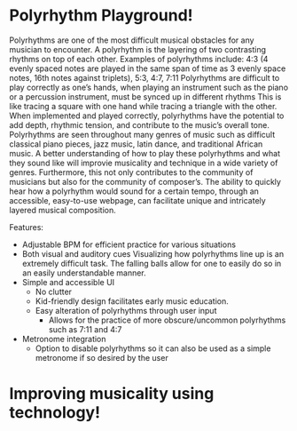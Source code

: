 # Polyrhythm Playground!
Polyrhythms are one of the most difficult musical obstacles for any musician to encounter.
A polyrhythm is the layering of two contrasting rhythms on top of each other.
Examples of polyrhythms include: 
4:3 (4 evenly spaced notes are played in the same span of time as 3 evenly space notes, 16th notes against triplets), 5:3, 4:7, 7:11
Polyrhythms are difficult to play correctly as one’s hands, when playing an instrument such as the piano or a percussion instrument, must be synced up in different rhythms
This is like tracing a square with one hand while tracing a triangle with the other. 
When implemented and played correctly, polyrhythms have the potential to add depth, rhythmic tension, and contribute to the music’s overall tone. 
Polyrhythms are seen throughout many genres of music such as difficult classical piano pieces, jazz music, latin dance, and traditional African music.
A better understanding of how to play these polyrhythms and what they sound like will improvie musicality and technique in a wide variety of genres.
Furthermore, this not only contributes to the community of musicians but also for the community of composer’s. The ability to quickly hear how a polyrhythm would sound for a certain tempo, through an accessible, easy-to-use webpage, can facilitate unique and intricately layered musical composition.

Features:
- Adjustable BPM for efficient practice for various situations
- Both visual and auditory cues
Visualizing how polyrhythms line up is an extremely difficult task. The falling balls allow for one to easily do so in an easily understandable manner. 
- Simple and accessible UI
    - No clutter
    - Kid-friendly design facilitates early music education.
    - Easy alteration of polyrhythms through user input
        - Allows for the practice of more obscure/uncommon polyrhythms such as 7:11 and 4:7 
- Metronome integration
    - Option to disable polyrhythms so it can also be used as a simple metronome if so desired by the user

# Improving musicality using technology!
